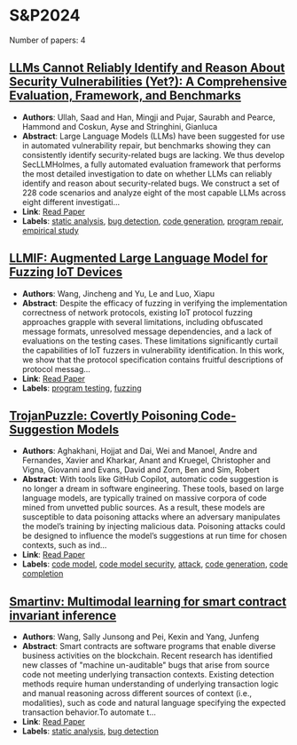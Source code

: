 # S&P2024

Number of papers: 4

## [LLMs Cannot Reliably Identify and Reason About Security Vulnerabilities (Yet?): A Comprehensive Evaluation, Framework, and Benchmarks](paper_1.md)
- **Authors**: Ullah, Saad and Han, Mingji and Pujar, Saurabh and Pearce, Hammond and Coskun, Ayse and Stringhini, Gianluca
- **Abstract**: Large Language Models (LLMs) have been suggested for use in automated vulnerability repair, but benchmarks showing they can consistently identify security-related bugs are lacking. We thus develop SecLLMHolmes, a fully automated evaluation framework that performs the most detailed investigation to date on whether LLMs can reliably identify and reason about security-related bugs. We construct a set of 228 code scenarios and analyze eight of the most capable LLMs across eight different investigati...
- **Link**: [Read Paper](https://arxiv.org/pdf/2312.12575)
- **Labels**: [static analysis](../../labels/static_analysis.md), [bug detection](../../labels/bug_detection.md), [code generation](../../labels/code_generation.md), [program repair](../../labels/program_repair.md), [empirical study](../../labels/empirical_study.md)

## [LLMIF: Augmented Large Language Model for Fuzzing IoT Devices](paper_2.md)
- **Authors**: Wang, Jincheng and Yu, Le and Luo, Xiapu
- **Abstract**: Despite the efficacy of fuzzing in verifying the implementation correctness of network protocols, existing IoT protocol fuzzing approaches grapple with several limitations, including obfuscated message formats, unresolved message dependencies, and a lack of evaluations on the testing cases. These limitations significantly curtail the capabilities of IoT fuzzers in vulnerability identification. In this work, we show that the protocol specification contains fruitful descriptions of protocol messag...
- **Link**: [Read Paper](https://ieeexplore.ieee.org/stamp/stamp.jsp?arnumber=10646659)
- **Labels**: [program testing](../../labels/program_testing.md), [fuzzing](../../labels/fuzzing.md)

## [TrojanPuzzle: Covertly Poisoning Code-Suggestion Models](paper_3.md)
- **Authors**: Aghakhani, Hojjat and Dai, Wei and Manoel, Andre and Fernandes, Xavier and Kharkar, Anant and Kruegel, Christopher and Vigna, Giovanni and Evans, David and Zorn, Ben and Sim, Robert
- **Abstract**: With tools like GitHub Copilot, automatic code suggestion is no longer a dream in software engineering. These tools, based on large language models, are typically trained on massive corpora of code mined from unvetted public sources. As a result, these models are susceptible to data poisoning attacks where an adversary manipulates the model’s training by injecting malicious data. Poisoning attacks could be designed to influence the model’s suggestions at run time for chosen contexts, such as ind...
- **Link**: [Read Paper](https://arxiv.org/pdf/2301.02344)
- **Labels**: [code model](../../labels/code_model.md), [code model security](../../labels/code_model_security.md), [attack](../../labels/attack.md), [code generation](../../labels/code_generation.md), [code completion](../../labels/code_completion.md)

## [Smartinv: Multimodal learning for smart contract invariant inference](paper_4.md)
- **Authors**: Wang, Sally Junsong and Pei, Kexin and Yang, Junfeng
- **Abstract**: Smart contracts are software programs that enable diverse business activities on the blockchain. Recent research has identified new classes of "machine un-auditable" bugs that arise from source code not meeting underlying transaction contexts. Existing detection methods require human understanding of underlying transaction logic and manual reasoning across different sources of context (i.e., modalities), such as code and natural language specifying the expected transaction behavior.To automate t...
- **Link**: [Read Paper](https://www.computer.org/csdl/proceedings-article/sp/2024/313000a126/1Ub23GNTAeQ)
- **Labels**: [static analysis](../../labels/static_analysis.md), [bug detection](../../labels/bug_detection.md)

